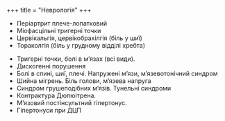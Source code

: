 +++
title = "Неврологія"
+++

- Періартрит плече-лопатковий
- Міофасцільні тригерні точки
- Цервікальгія, цервікобрахілгія (біль у шиї)
- Тораколгія (біль у грудному відділі хребта)
<!--more-->
- Тригерні точки, болі в м’язах (всі види). 
- Дискогенні порушення
- Болі в спині, шиї, плечі. Напружені м’язи, м’язевотонічний синдром
- Шийна мігрень. Біль голови, м’язева напруга
- Синдром грушеподібних м’язів. Тунельні синдроми
- Контрактура Дюпюітрена.
- М’язовий постінсультний гіпертонус. 
- Гіпертонуси при ДЦП
